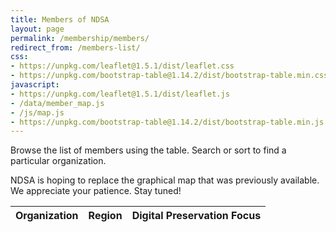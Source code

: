 ```yaml
---
title: Members of NDSA
layout: page
permalink: /membership/members/
redirect_from: /members-list/
css:
- https://unpkg.com/leaflet@1.5.1/dist/leaflet.css
- https://unpkg.com/bootstrap-table@1.14.2/dist/bootstrap-table.min.css
javascript:
- https://unpkg.com/leaflet@1.5.1/dist/leaflet.js
- /data/member_map.js
- /js/map.js
- https://unpkg.com/bootstrap-table@1.14.2/dist/bootstrap-table.min.js
---
```

<p>Browse the list of members using the table.  Search or sort to find a particular organization.</p>
<p>NDSA is hoping to replace the graphical map that was previously available. We appreciate your patience. Stay tuned!</p>
<!--
<style>
  #map {
    height: 400px;
  }
</style>
-->

<div id="map"></div>



<table data-toggle="table" data-search="true" data-page-size="25" data-pagination="true" data-url="{{ '/data/members.json' | prepend: site.base_url }}">
  <thead>
    <tr>
      <th data-field="organization" data-sortable="true">Organization</th>
      <th data-field="state" data-sortable="true">
        Region
      </th>
      <th data-field="focus" data-sortable="true">
        Digital Preservation Focus
      </th>
    </tr>
  </thead>
</table>

<!--
<table class="searchable sortable">
 <thead>
   <tr>
     <th>Organization</th>
     <th>Region</th>
     <th>Digital Preservation Focus</th>
  </tr>
 </thead>
 <tbody>
   <tr>
    <td>CLOCKSS</td>
    <td>CA</td>
    <td>Distributed storeage and more</td>
  </tr>
    <tr>
    <td>Wisconsin Historical Society</td>
    <td>WI</td>
    <td>Government Information and more</td>
  </tr>
  </tr>
    <tr>
    <td>Wayne State Universtiy Student Chapter</td>
    <td>MI</td>
    <td>Student stuff</td>
  </tr>
  </tr>
    <tr>
    <td>AP Trust</td>
    <td>VA</td>
    <td>Lots of stuff</td>
  </tr>
  </tbody>
  -->